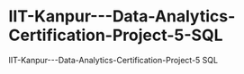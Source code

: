 # IIT-Kanpur---Data-Analytics-Certification-Project-5-SQL
IIT-Kanpur---Data-Analytics-Certification-Project-5 SQL
